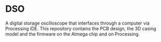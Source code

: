 # DSO
A digital storage oscilloscope that interfaces through a computer via Processing IDE.
This repository contains the PCB design, the 3D casing model and the firmware on the Atmega chip and on Processing.

